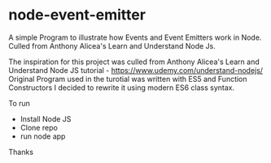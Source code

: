 # node-event-emitter

A simple Program to illustrate how Events and Event Emitters work in Node. Culled from Anthony Alicea's Learn and Understand Node Js.

The inspiration for this project was culled from Anthony Alicea's Learn and Understand Node JS tutorial - https://www.udemy.com/understand-nodejs/
Original Program used in the turotial was written with ES5 and Function Constructors
I decided to rewrite it using modern ES6 class syntax.

To run

- Install Node JS
- Clone repo
- run node app

Thanks
